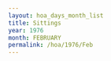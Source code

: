 ```yaml
---
layout: hoa_days_month_list
title: Sittings
year: 1976
month: FEBRUARY
permalink: /hoa/1976/Feb
---
```

